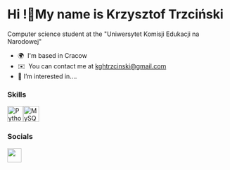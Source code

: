 Hi !👋My name is Krzysztof Trzciński
===========================================================================================================================================

Computer science student at the "Uniwersytet Komisji Edukacji na Narodowej"

* 🌍  I'm based in Cracow
* ✉️  You can contact me at [kghtrzcinski@gmail.com](mailto:kghtrzcinski@gmail.com) 
* 👀 I’m interested in....
  <!--* 🛠️ New technologies - who doesn't like technological innovations?
  * ⚡Data/Database - more data more "fun"--!>
  
### Skills


<p align="left">
<a href="https://www.python.org/" target="_blank" rel="noreferrer"><img src="https://raw.githubusercontent.com/danielcranney/readme-generator/main/public/icons/skills/python-colored.svg" width="36" height="36" alt="Python" /></a><a href="https://www.mysql.com/" target="_blank" rel="noreferrer"><img src="https://raw.githubusercontent.com/danielcranney/readme-generator/main/public/icons/skills/mysql-colored.svg" width="36" height="36" alt="MySQL" /></a>
</p>


### Socials

<p align="left"> <a href="https://www.linkedin.com/in/krzysztof-trzciński-5a31b128b/" target="_blank" rel="noreferrer"> <picture> <source media="(prefers-color-scheme: dark)" srcset="https://raw.githubusercontent.com/danielcranney/readme-generator/main/public/icons/socials/linkedin-dark.svg" /> <source media="(prefers-color-scheme: light)" srcset="https://raw.githubusercontent.com/danielcranney/readme-generator/main/public/icons/socials/linkedin.svg" /> <img src="https://raw.githubusercontent.com/danielcranney/readme-generator/main/public/icons/socials/linkedin.svg" width="32" height="32" /> </picture> </a></p>


